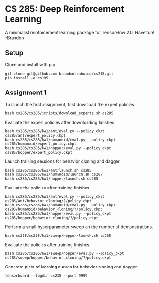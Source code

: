 # CS 285: Deep Reinforcement Learning

A minimalist reinforcement learning package for TensorFlow 2.0. Have fun! -Brandon

## Setup

Clone and install with pip.

``` 
git clone git@github.com:brandontrabucco/cs285.git
pip install -e cs285
```

## Assignment 1

To launch the first assignment, first download the expert policies.

```
bash cs285/cs285/scripts/download_experts.sh cs285
```

Evaluate the expert policies after downloading finishes.

```
bash cs285/cs285/hw1/ant/eval.py --policy_ckpt cs285/ant/expert_policy.ckpt
bash cs285/cs285/hw1/humanoid/eval.py --policy_ckpt cs285/humanoid/expert_policy.ckpt
bash cs285/cs285/hw1/hopper/eval.py --policy_ckpt cs285/hopper/expert_policy.ckpt
```

Launch training sessions for behavior cloning and dagger.

```
bash cs285/cs285/hw1/ant/launch.sh cs285
bash cs285/cs285/hw1/humanoid/launch.sh cs285
bash cs285/cs285/hw1/hopper/launch.sh cs285
```

Evaluate the policies after training finishes.

```
bash cs285/cs285/hw1/ant/eval.py --policy_ckpt cs285/ant/behavior_cloning/?/policy.ckpt
bash cs285/cs285/hw1/humanoid/eval.py --policy_ckpt cs285/humanoid/behavior_cloning/?/policy.ckpt
bash cs285/cs285/hw1/hopper/eval.py --policy_ckpt cs285/hopper/behavior_cloning/?/policy.ckpt
```

Perform a small hyperparameter sweep on the number of demonstrations.

```
bash cs285/cs285/hw1/sweep/hopper/launch.sh cs285
```

Evaluate the policies after training finishes.

```
bash cs285/cs285/hw1/sweep/hopper/eval.py --policy_ckpt cs285/sweep/hopper/behavior_cloning/?/policy.ckpt
```

Generate plots of learning curves for behavior cloning and dagger.

```
tensorboard --logdir cs285 --port 9999
```
